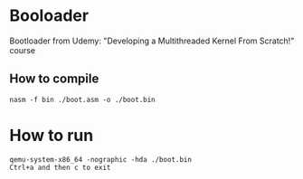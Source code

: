 # Booloader
Bootloader from Udemy:  "Developing a Multithreaded Kernel From Scratch!" course

## How to compile
```code
nasm -f bin ./boot.asm -o ./boot.bin
```

# How to run
```shell
qemu-system-x86_64 -nographic -hda ./boot.bin
Ctrl+a and then c to exit
```
